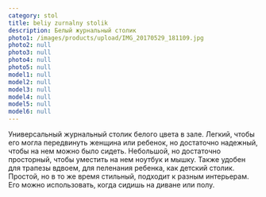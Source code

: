 ```yaml
---
category: stol
title: beliy zurnalny stolik
description: Белый журнальный столик
photo1: /images/products/upload/IMG_20170529_181109.jpg
photo2: null
photo3: null
photo4: null
photo5: null
model1: null
model2: null
model3: null
model4: null
model5: null
model6: null
---
```

Универсальный журнальный столик белого цвета в зале. Легкий, чтобы его могла передвинуть женщина или ребенок, но достаточно надежный, чтобы на нем можно было сидеть.  Небольшой, но достаточно просторный, чтобы уместить на нем ноутбук и мышку. Также удобен для трапезы вдвоем, для пеленания ребенка, как детский столик. Простой, но в то же время стильный, подходит к разным интерьерам. Его можно использовать, когда сидишь на диване или полу. 
